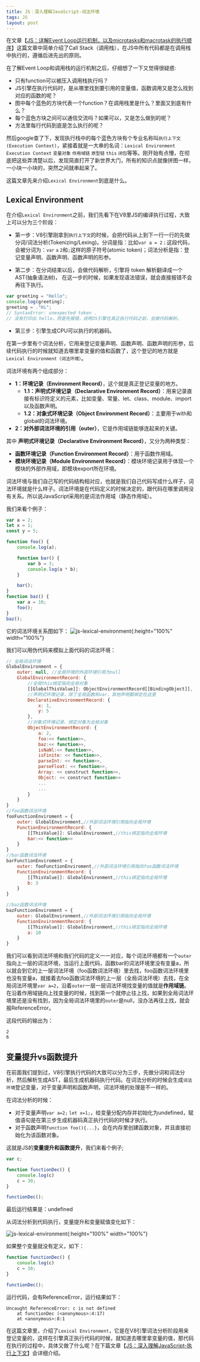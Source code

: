 ```yaml
---
title: JS：深入理解JavaScript-词法环境
tags: JS
layout: post
---
```


在文章【[JS：详解Event Loop运行机制，以及microtasks和macrotask的执行顺序](/2023/05/js-eventloop/)】这篇文章中简单介绍了Call Stack（调用栈），在JS中所有代码都是在调用栈中执行的，遵循后进先出的原则。


在了解Event Loop和调用栈的运行机制之后，仔细想了一下又觉得很疑惑:
- 只有function可以被压入调用栈执行吗？
- JS引擎在执行代码时，是从哪里找到要引用的变量值，函数调用又是怎么找到对应的函数的呢？
- 图中每个蓝色的方块代表一个function？在调用栈里是什么？里面又到底有什么？
- 每个蓝色方块之间可以通信交流吗？如果可以，又是怎么做到的呢？
- 方法里每行代码到底是怎么执行的呢？

然后google查了下，发现执行栈中的每个蓝色方块有个专业名称叫```执行上下文(Execution Context)```，紧接着就是一大串的名词：```Lexical Environment``` ```Execution Context``` ```变量对象``` ```作用域链``` ```原型链``` ```this``` ```闭包```等等。刚开始有点懵，在彻底把这些弄清楚以后，发现简直打开了新世界大门，所有的知识点就像拼图一样，一小块一小块的，突然之间就串起来了。 


这篇文章先来介绍```Lexical Environment```到底是什么。

## Lexical Environment

在介绍```Lexical Environment```之前，我们先看下在V8里JS的编译执行过程，大致上可以分为三个阶段：
- 第一步：V8引擎刚拿到```执行上下文```的时候，会把代码从上到下一行一行的先做分词/词法分析(Tokenizing/Lexing)。分词是指：比如```var a = 2；```这段代码，会被分词为：```var``` ```a``` ```2```和```;```这样的原子符号(atomic token)；词法分析是指：登记变量声明、函数声明、函数声明的形参。

- 第二步：在分词结束以后，会做代码解析，引擎将 token 解析翻译成一个AST(抽象语法树)， 在这一步的时候，如果发现语法错误，就会直接报错不会再往下执行。

```js
var greeting = "Hello";
console.log(greeting);
greeting = ."Hi";
// SyntaxError: unexpected token .
// 没有打印出 hello，而是先报错，说明JS引擎在真正执行代码之前，会做代码解析。
```

- 第三步：引擎生成CPU可以执行的机器码。


在第一步里有个词法分析，它用来登记变量声明、函数声明、函数声明的形参，后续代码执行的时候就知道去哪里拿变量的值和函数了，这个登记的地方就是```Lexical Environment（词法环境）```。


词法环境有两个组成部分：
- **1：环境记录（Environment Record）**，这个就是真正登记变量的地方。
   - **1.1：声明式环境记录（Declarative Environment Record）**：用来记录直接有标识符定义的元素，比如变量、常量、let、class、module、import以及函数声明。
  - **1.2：对象式环境记录（Object Environment Record）**：主要用于with和global的词法环境。
- **2：对外部词法环境的引用（outer）**，它是作用域链能够连起来的关键。


其中 **声明式环境记录（Declarative Environment Record）**，又分为两种类型：
- **函数环境记录（Function Environment Record）**：用于函数作用域。
- **模块环境记录（Module Environment Record）**：模块环境记录用于体现一个模块的外部作用域，即模块export所在环境。

词法环境与我们自己写的代码结构相对应，也就是我们自己代码写成什么样子，词法环境就是什么样子。词法环境是在代码定义的时候决定的，跟代码在哪里调用没有关系。所以说JavaScript采用的是词法作用域（静态作用域）。


我们来看个例子：

```js
var a = 2;
let x = 1;
const y = 5;

function foo() {
    console.log(a);

    function bar() {
        var b = 3;
        console.log(a * b);
    }

    bar();
}
function baz() {
    var a = 10;
    foo();
}
baz();

```
它的词法环境关系图如下：
![js-lexical-environment](/assets/images/posts/js/js-lexical-environment03.png){:height="100%" width="100%"}

我们可以用伪代码来模拟上面代码的词法环境：

```js
// 全局词法环境
GlobalEnvironment = {
    outer: null, //全局环境的外部环境引用为null
    GlobalEnvironmentRecord: {
        //全局this绑定指向全局对象
        [[GlobalThisValue]]: ObjectEnvironmentRecord[[BindingObject]],
        //声明式环境记录，除了全局函数和var，其他声明都绑定在这里
        DeclarativeEnvironmentRecord: {
            x: 1,
            y: 5
        },
        //对象式环境记录，绑定对象为全局对象
        ObjectEnvironmentRecord: {
            a: 2,
            foo:<< function>>,
            baz:<< function>>,
            isNaNl:<< function>>,
            isFinite: << function>>,
            parseInt: << function>>,
            parseFloat: << function>>,
            Array: << construct function>>,
            Object: << construct function>>
            ...
            ...
        }
    }
}
//foo函数词法环境
fooFunctionEnviroment = {
    outer: GlobalEnvironment,//外部词法环境引用指向全局环境
    FunctionEnvironmentRecord: {
        [[ThisValue]]: GlobalEnvironment,//this绑定指向全局环境
        bar:<< function>> 
    }
}
//bar函数词法环境
barFunctionEnviroment = {
    outer: fooFunctionEnviroment,//外部词法环境引用指向foo函数词法环境
    FunctionEnvironmentRecord: {
        [[ThisValue]]: GlobalEnvironment,//this绑定指向全局环境
        b: 3
    }
}

//baz函数词法环境
bazFunctionEnviroment = {
    outer: GlobalEnvironment,//外部词法环境引用指向全局环境
    FunctionEnvironmentRecord: {
        [[ThisValue]]: GlobalEnvironment,//this绑定指向全局环境
        a: 10
    }
}

```
我们可以看到词法环境和我们代码的定义一一对应，每个词法环境都有一个```outer```指向上一层的词法环境，当运行上面代码，函数bar的词法环境里没有变量a，所以就会到它的上一层词法环境（foo函数词法环境）里去找，foo函数词法环境里也没有变量a，就接着去foo函数词法环境的上一层（全局词法环境）去找，在全局词法环境里```var a=2```，沿着```outer```一层一层词法环境找变量的值就是**作用域链**。在沿着作用域链向上找变量的时候，找到第一个就停止往上找，如果到全局词法环境里还是没有找到，因为全局词法环境里的```outer```是null，没办法再往上找，就会报ReferenceError。


这段代码的输出为：
```
2
6
```

## 变量提升vs函数提升

在前面我们提到过，V8引擎执行代码的大致可以分为三步，先做分词和词法分析，然后解析生成AST，最后生成机器码执行代码。在词法分析的时候会生成```词法环境```登记变量，对于变量声明和函数声明，词法环境的处理是不一样的。


在词法分析的时候：
- 对于变量声明```var a=2;``` ```let x=1;```，给变量分配内存并初始化为undefined，赋值语句是在第三步生成机器码真正执行代码的时候才执行。
- 对于函数声明```function foo(){...}```，会在内存里创建函数对象，并且直接初始化为该函数对象。

这就是JS的**变量提升和函数提升**，我们来看个例子;

```js
var c;

function functionDec() {
    console.log(c)
    c = 30;
}

functionDec();
```
最后运行结果是：undefined

从词法分析到代码执行，变量提升和变量赋值变化如下：

![js-lexical-environment](/assets/images/posts/js/js-lexical-environment04.png){:height="100%" width="100%"}


如果整个变量就没有定义，如下：

```js
function functionDec() {
    console.log(c)
    c = 30;
}

functionDec();
```
运行代码，会有ReferenceError，运行结果如下：
```
Uncaught ReferenceError: c is not defined
    at functionDec (<anonymous>:4:17)
    at <anonymous>:8:1
```

在这篇文章里，介绍了```Lexical Environment```，它是在V8引擎词法分析阶段用来登记变量的，这样在引擎真正执行代码的时候，就知道去哪里拿变量的值，那代码在执行的过程中，具体又做了什么呢？在下篇文章【[JS：深入理解JavaScript-执行上下文](https://limeii.github.io/2019/05/js-execution-context/)】会详细介绍。
